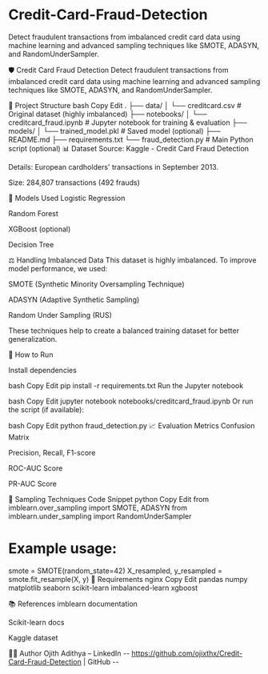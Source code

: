 # Credit-Card-Fraud-Detection
Detect fraudulent transactions from imbalanced credit card data using machine learning and advanced sampling techniques like SMOTE, ADASYN, and RandomUnderSampler.


🛡️ Credit Card Fraud Detection
Detect fraudulent transactions from imbalanced credit card data using machine learning and advanced sampling techniques like SMOTE, ADASYN, and RandomUnderSampler.

📂 Project Structure
bash
Copy
Edit
.
├── data/
│   └── creditcard.csv           # Original dataset (highly imbalanced)
├── notebooks/
│   └── creditcard_fraud.ipynb   # Jupyter notebook for training & evaluation
├── models/
│   └── trained_model.pkl        # Saved model (optional)
├── README.md
├── requirements.txt
└── fraud_detection.py           # Main Python script (optional)
📊 Dataset
Source: Kaggle - Credit Card Fraud Detection

Details: European cardholders' transactions in September 2013.

Size: 284,807 transactions (492 frauds)

🧠 Models Used
Logistic Regression

Random Forest

XGBoost (optional)

Decision Tree

⚖️ Handling Imbalanced Data
This dataset is highly imbalanced. To improve model performance, we used:

SMOTE (Synthetic Minority Oversampling Technique)

ADASYN (Adaptive Synthetic Sampling)

Random Under Sampling (RUS)

These techniques help to create a balanced training dataset for better generalization.

🚀 How to Run

Install dependencies

bash
Copy
Edit
pip install -r requirements.txt
Run the Jupyter notebook

bash
Copy
Edit
jupyter notebook notebooks/creditcard_fraud.ipynb
Or run the script (if available):

bash
Copy
Edit
python fraud_detection.py
📈 Evaluation Metrics
Confusion Matrix

Precision, Recall, F1-score

ROC-AUC Score

PR-AUC Score

🧪 Sampling Techniques Code Snippet
python
Copy
Edit
from imblearn.over_sampling import SMOTE, ADASYN
from imblearn.under_sampling import RandomUnderSampler

# Example usage:
smote = SMOTE(random_state=42)
X_resampled, y_resampled = smote.fit_resample(X, y)
📌 Requirements
nginx
Copy
Edit
pandas
numpy
matplotlib
seaborn
scikit-learn
imbalanced-learn
xgboost


📚 References
imblearn documentation

Scikit-learn docs

Kaggle dataset

🧑‍💻 Author
Ojith Adithya – LinkedIn -- https://github.com/ojixthx/Credit-Card-Fraud-Detection | GitHub -- 




